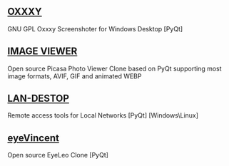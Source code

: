 
## [OXXXY](https://github.com/sergkrumas/oxxxy)
GNU GPL Oxxxy Screenshoter for Windows Desktop [PyQt]

## [IMAGE VIEWER](https://github.com/sergkrumas/image_viewer)
Open source Picasa Photo Viewer Clone based on PyQt supporting most image formats, AVIF, GIF and animated WEBP

## [LAN-DESTOP](https://github.com/sergkrumas/lan_desktop)
Remote access tools for Local Networks [PyQt] [Windows\Linux]

## [eyeVincent](https://github.com/sergkrumas/eye_vincent)
Open source EyeLeo Clone [PyQt]
